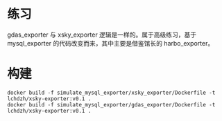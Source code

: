 # 练习
gdas_exporter 与 xsky_exporter 逻辑是一样的。属于高级练习，基于 mysql_exporter 的代码改变而来，其中主要是借鉴馆长的 harbo_exporter。

# 构建
```
docker build -f simulate_mysql_exporter/xsky_exporter/Dockerfile -t lchdzh/xsky-exporter:v0.1 .
docker build -f simulate_mysql_exporter/gdas_exporter/Dockerfile -t lchdzh/xsky-exporter:v0.1 .
```
